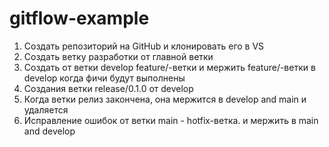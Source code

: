 # gitflow-example
1. Создать репозиторий на GitHub и клонировать его в VS
2. Создать ветку разработки от главной ветки
3. Создать от ветки develop feature/-ветки и мержить feature/-ветки в develop когда фичи будут выполнены
4. Создания ветки release/0.1.0 от develop
5. Когда ветки релиз закончена, она мержится в develop and main и удаляется
6. Исправление ошибок от ветки main - hotfix-ветка. и мержить в main and develop